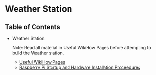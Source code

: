 # Weather Station



## Table of Contents
* Weather Station

  Note: Read all material in Useful WikiHow Pages before attempting to build the Weather station.
  * [Useful WikiHow Pages](pages/software_hardware_install/wikihow.md)
  * [Raspberry Pi Startup and Hardware Installation Proceedures](pages/software_hardware_install/software_hardware_install.md)

